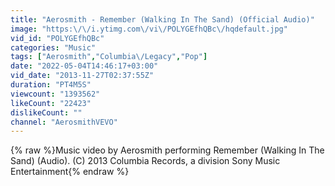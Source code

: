 ```yaml
---
title: "Aerosmith - Remember (Walking In The Sand) (Official Audio)"
image: "https:\/\/i.ytimg.com\/vi\/POLYGEfhQBc\/hqdefault.jpg"
vid_id: "POLYGEfhQBc"
categories: "Music"
tags: ["Aerosmith","Columbia\/Legacy","Pop"]
date: "2022-05-04T14:46:17+03:00"
vid_date: "2013-11-27T02:37:55Z"
duration: "PT4M5S"
viewcount: "1393562"
likeCount: "22423"
dislikeCount: ""
channel: "AerosmithVEVO"
---
```

{% raw %}Music video by Aerosmith performing Remember (Walking In The Sand) (Audio). (C) 2013 Columbia Records, a division Sony Music Entertainment{% endraw %}
